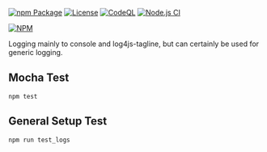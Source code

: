 
[![npm Package](https://img.shields.io/npm/v/log.svg)](https://www.npmjs.org/package/log)
[![License](https://img.shields.io/npm/l/log.svg)](https://github.com/jman717/log/blob/master/LICENSE)
[![CodeQL](https://github.com/jman717/log/actions/workflows/actions.yml/badge.svg)](https://github.com/jman717/log/actions/workflows/actions.yml)
[![Node.js CI](https://github.com/jman717/log/actions/workflows/node.js.yml/badge.svg)](https://github.com/jman717/log/actions/workflows/node.js.yml)

[![NPM](https://nodei.co/npm/log.png?downloads=true&downloadRank=true&stars=true)](https://nodei.co/npm/log/)

Logging mainly to console and log4js-tagline, but can certainly be used for generic logging. 

Mocha Test
---------
```
npm test
```

General Setup Test
---------
```
npm run test_logs

```